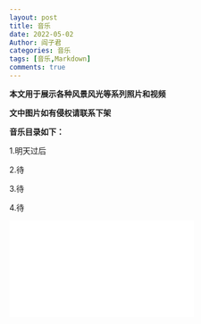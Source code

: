 ```yaml
---
layout: post
title: 音乐
date: 2022-05-02
Author: 阎子君
categories: 音乐
tags: [音乐,Markdown]
comments: true
---
```


**本文用于展示各种风景风光等系列照片和视频**

**文中图片如有侵权请联系下架**

**音乐目录如下：**

1.明天过后

2.待

3.待

4.待

<iframe 
        frameborder="no" 
        border="0" 
        marginwidth="0" 
        marginheight="0" 
        width=330 
        height=86 
        src="//music.163.com/outchain/player?type=2&id=191248&auto=0&height=66">
</iframe>

<iframe 
        frameborder="no" 
        border="0" 
        marginwidth="0" 
        marginheight="0" 
        width=330 
        height=86 
        src="//music.163.com/outchain/player?type=2&id=574919767&auto=1&height=66">
</iframe>

